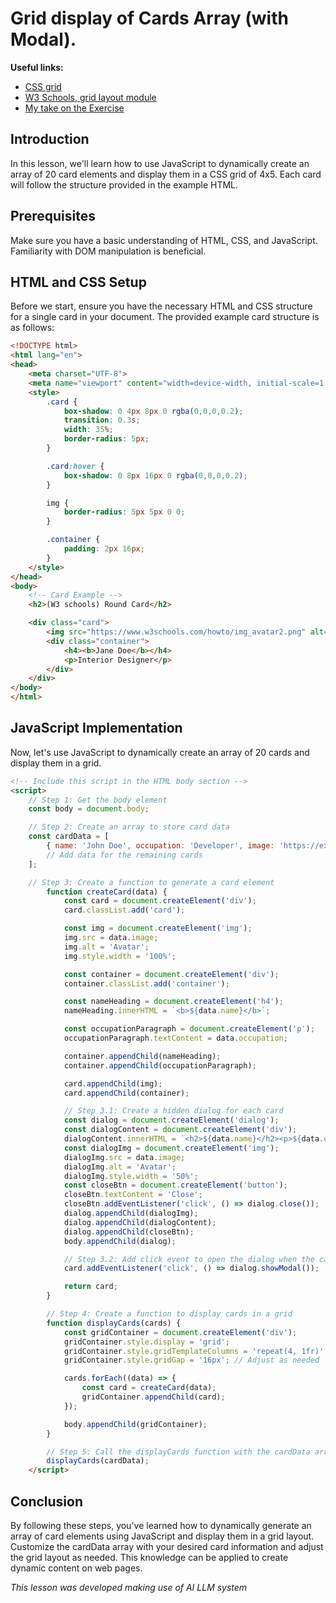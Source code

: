 # Grid display of Cards Array (with Modal).

**Useful links:**
- [CSS grid](https://css-tricks.com/snippets/css/complete-guide-grid/)
- [W3 Schools, grid layout module](https://www.w3schools.com/css/css_grid.asp)
- [My take on the Exercise](https://cristianromero1234.github.io/web-development-course/Lesson%205/lesson_5.html)


## Introduction

In this lesson, we'll learn how to use JavaScript to dynamically create an array of 20 card elements and display them in a CSS grid of 4x5. Each card will follow the structure provided in the example HTML.

## Prerequisites

Make sure you have a basic understanding of HTML, CSS, and JavaScript. Familiarity with DOM manipulation is beneficial.

## HTML and CSS Setup

Before we start, ensure you have the necessary HTML and CSS structure for a single card in your document. The provided example card structure is as follows:

```html
<!DOCTYPE html>
<html lang="en">
<head>
    <meta charset="UTF-8">
    <meta name="viewport" content="width=device-width, initial-scale=1.0">
    <style>
        .card {
            box-shadow: 0 4px 8px 0 rgba(0,0,0,0.2);
            transition: 0.3s;
            width: 35%;
            border-radius: 5px;
        }

        .card:hover {
            box-shadow: 0 8px 16px 0 rgba(0,0,0,0.2);
        }

        img {
            border-radius: 5px 5px 0 0;
        }

        .container {
            padding: 2px 16px;
        }
    </style>
</head>
<body>
    <!-- Card Example -->
    <h2>(W3 schools) Round Card</h2>

    <div class="card">
        <img src="https://www.w3schools.com/howto/img_avatar2.png" alt="Avatar" style="width:100%">
        <div class="container">
            <h4><b>Jane Doe</b></h4> 
            <p>Interior Designer</p> 
        </div>
    </div>
</body>
</html>
```

## JavaScript Implementation

Now, let's use JavaScript to dynamically create an array of 20 cards and display them in a grid.

```html
<!-- Include this script in the HTML body section -->
<script>
    // Step 1: Get the body element
    const body = document.body;

    // Step 2: Create an array to store card data
    const cardData = [
        { name: 'John Doe', occupation: 'Developer', image: 'https://example.com/john.jpg' },
        // Add data for the remaining cards
    ];

    // Step 3: Create a function to generate a card element
        function createCard(data) {
            const card = document.createElement('div');
            card.classList.add('card');

            const img = document.createElement('img');
            img.src = data.image;
            img.alt = 'Avatar';
            img.style.width = '100%';

            const container = document.createElement('div');
            container.classList.add('container');

            const nameHeading = document.createElement('h4');
            nameHeading.innerHTML = `<b>${data.name}</b>`;

            const occupationParagraph = document.createElement('p');
            occupationParagraph.textContent = data.occupation;

            container.appendChild(nameHeading);
            container.appendChild(occupationParagraph);

            card.appendChild(img);
            card.appendChild(container);

            // Step 3.1: Create a hidden dialog for each card
            const dialog = document.createElement('dialog');
            const dialogContent = document.createElement('div');
            dialogContent.innerHTML = `<h2>${data.name}</h2><p>${data.occupation}</p>`;
            const dialogImg = document.createElement('img');
            dialogImg.src = data.image;
            dialogImg.alt = 'Avatar';
            dialogImg.style.width = '50%';
            const closeBtn = document.createElement('button');
            closeBtn.textContent = 'Close';
            closeBtn.addEventListener('click', () => dialog.close());
            dialog.appendChild(dialogImg);
            dialog.appendChild(dialogContent);
            dialog.appendChild(closeBtn);
            body.appendChild(dialog);

            // Step 3.2: Add click event to open the dialog when the card is clicked
            card.addEventListener('click', () => dialog.showModal());

            return card;
        }

        // Step 4: Create a function to display cards in a grid
        function displayCards(cards) {
            const gridContainer = document.createElement('div');
            gridContainer.style.display = 'grid';
            gridContainer.style.gridTemplateColumns = 'repeat(4, 1fr)'; // 4 columns
            gridContainer.style.gridGap = '16px'; // Adjust as needed

            cards.forEach((data) => {
                const card = createCard(data);
                gridContainer.appendChild(card);
            });

            body.appendChild(gridContainer);
        }

        // Step 5: Call the displayCards function with the cardData array
        displayCards(cardData);
    </script>
```

## Conclusion

By following these steps, you've learned how to dynamically generate an array of card elements using JavaScript and display them in a grid layout. Customize the cardData array with your desired card information and adjust the grid layout as needed. This knowledge can be applied to create dynamic content on web pages.

*This lesson was developed making use of AI LLM system*